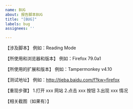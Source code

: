 ```yaml
---
name: BUG
about: 报告脚本BUG
title: "[BUG]"
labels: bug
assignees: ''

---
```


【涉及脚本】
例如：Reading Mode

【所使用和浏览器和版本】
例如：Firefox 79.0a1

【所使用的扩展和版本】
例如：Tampermonkey v4.10

【测试地址】
例如：http://tieba.baidu.com/f?kw=firefox

【重现步骤】
1.打开 xxx 网站
2.点击 xxx 按钮
3.出现 xxx 情况

【相关截图（如果有）】
